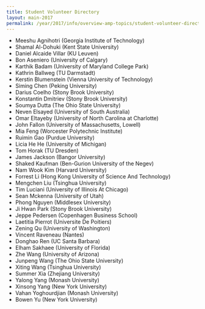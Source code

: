 ```yaml
---
title: Student Volunteer Directory
layout: main-2017
permalink: /year/2017/info/overview-amp-topics/student-volunteer-directory
---
```

* Meeshu Agnihotri (Georgia Institute of Technology)
* Shamal Al-Dohuki (Kent State University)
* Daniel Alcaide Villar (KU Leuven)
* Bon Aseniero (University of Calgary)
* Karthik Badam (University of Maryland College Park)
* Kathrin Ballweg (TU Darmstadt)
* Kerstin Blumenstein (Vienna University of Technology)
* Siming Chen (Peking University)
* Darius Coelho (Stony Brook University)
* Konstantin  Dmitriev (Stony Brook University)
* Soumya Dutta (The Ohio State University)
* Neven Elsayed (University of South Australia)
* Omar Eltayeby (University of North Carolina at Charlotte)
* John Fallon (University of Massachusetts, Lowell)
* Mia Feng (Worcester Polytechnic Institute)
* Ruimin Gao (Purdue University)
* Licia He He (University of Michigan)
* Tom Horak (TU Dresden)
* James Jackson (Bangor University)
* Shaked Kaufman (Ben-Gurion University of the Negev)
* Nam Wook Kim (Harvard University)
* Forrest Li (Hong Kong University of Science And Technology)
* Mengchen Liu (Tsinghua University)
* Tim Luciani (University of Illinois At Chicago)
* Sean Mckenna (University of Utah)
* Phong Nguyen (Middlesex University)
* Ji Hwan Park (Stony Brook University)
* Jeppe Pedersen (Copenhagen Business School)
* Laetitia Pierrot (Universite De Poitiers)
* Zening Qu (University of Washington)
* Vincent Raveneau (Nantes)
* Donghao Ren (UC Santa Barbara)
* Elham Sakhaee (University of Florida)
* Zhe Wang (University of Arizona)
* Junpeng Wang (The Ohio State University)
* Xiting Wang (Tsinghua University)
* Summer Xia (Zhejiang University)
* Yalong Yang (Monash University)
* Xinsong Yang (New York University)
* Vahan Yoghourdjian (Monash University)
* Bowen Yu (New York University)
